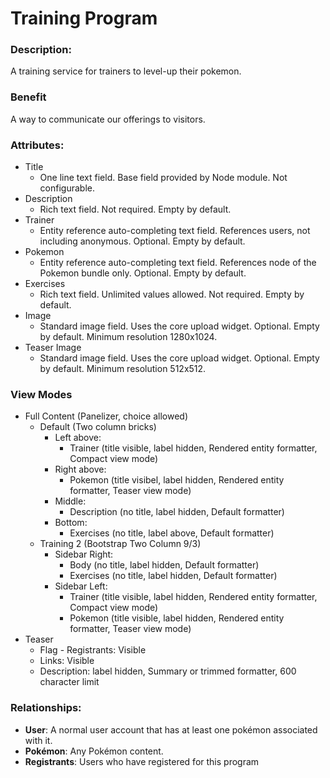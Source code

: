 # Training Program

### Description:
A training service for trainers to level-up their pokemon.

### Benefit
A way to communicate our offerings to visitors.

### Attributes:

* Title
    - One line text field. Base field provided by Node module. Not
      configurable.
* Description
    - Rich text field. Not required. Empty by default.
* Trainer
    - Entity reference auto-completing text field. References users, not
      including anonymous. Optional. Empty by default.
* Pokemon
    - Entity reference auto-completing text field. References node of the
      Pokemon bundle only. Optional. Empty by default.
* Exercises
    - Rich text field. Unlimited values allowed. Not required. Empty by
      default.
* Image
    - Standard image field. Uses the core upload widget. Optional. Empty
      by default. Minimum resolution 1280x1024.
* Teaser Image
    - Standard image field. Uses the core upload widget. Optional. Empty
      by default. Minimum resolution 512x512.

### View Modes

* Full Content (Panelizer, choice allowed)
    - Default (Two column bricks)
        - Left above:
            - Trainer (title visible, label hidden, Rendered entity formatter, Compact view mode)
        - Right above:
            - Pokemon (title visibel, label hidden, Rendered entity formatter, Teaser view mode)
        - Middle:
            - Description (no title, label hidden, Default formatter)
        - Bottom:
            - Exercises (no title, label above, Default formatter)
    - Training 2 (Bootstrap Two Column 9/3)
        - Sidebar Right:
            - Body (no title, label hidden, Default formatter)
            - Exercises (no title, label hidden, Default formatter)
        - Sidebar Left:
            - Trainer (title visible, label hidden, Rendered entity formatter, Compact view mode)
            - Pokemon (title visible, label hidden, Rendered entity formatter, Teaser view mode)
* Teaser
    - Flag - Registrants: Visible
    - Links: Visible
    - Description: label hidden, Summary or trimmed formatter, 600 character limit

### Relationships:

* **User**: A normal user account that has at least one pokémon associated with it.
* **Pokémon**: Any Pokémon content.
* **Registrants**: Users who have registered for this program
